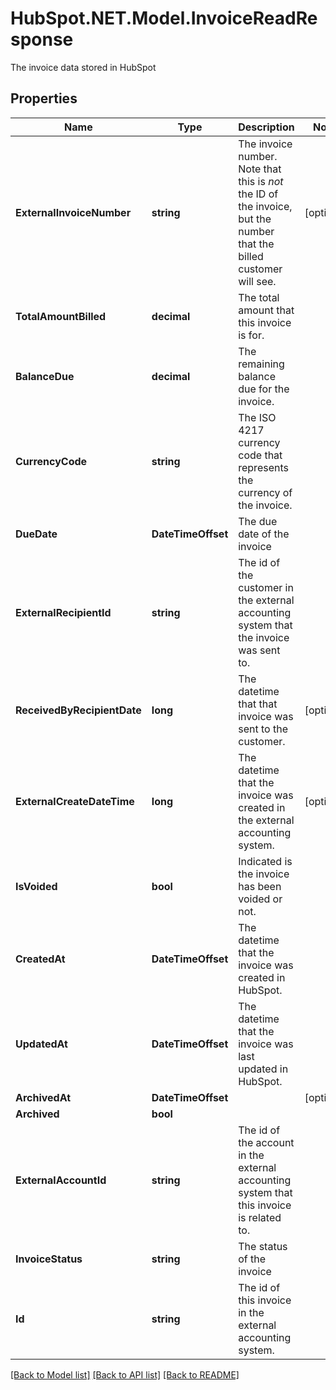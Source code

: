 # HubSpot.NET.Model.InvoiceReadResponse
The invoice data stored in HubSpot

## Properties

Name | Type | Description | Notes
------------ | ------------- | ------------- | -------------
**ExternalInvoiceNumber** | **string** | The invoice number. Note that this is _not_ the ID of the invoice, but the number that the billed customer will see. | [optional] 
**TotalAmountBilled** | **decimal** | The total amount that this invoice is for. | 
**BalanceDue** | **decimal** | The remaining balance due for the invoice. | 
**CurrencyCode** | **string** | The ISO 4217 currency code that represents the currency of the invoice. | 
**DueDate** | **DateTimeOffset** | The due date of the invoice | 
**ExternalRecipientId** | **string** | The id of the customer in the external accounting system that the invoice was sent to. | 
**ReceivedByRecipientDate** | **long** | The datetime that that invoice was sent to the customer. | [optional] 
**ExternalCreateDateTime** | **long** | The datetime that the invoice was created in the external accounting system. | [optional] 
**IsVoided** | **bool** | Indicated is the invoice has been voided or not. | 
**CreatedAt** | **DateTimeOffset** | The datetime that the invoice was created in HubSpot. | 
**UpdatedAt** | **DateTimeOffset** | The datetime that the invoice was last updated in HubSpot. | 
**ArchivedAt** | **DateTimeOffset** |  | [optional] 
**Archived** | **bool** |  | 
**ExternalAccountId** | **string** | The id of the account in the external accounting system that this invoice is related to. | 
**InvoiceStatus** | **string** | The status of the invoice | 
**Id** | **string** | The id of this invoice in the external accounting system. | 

[[Back to Model list]](../README.md#documentation-for-models) [[Back to API list]](../README.md#documentation-for-api-endpoints) [[Back to README]](../README.md)

